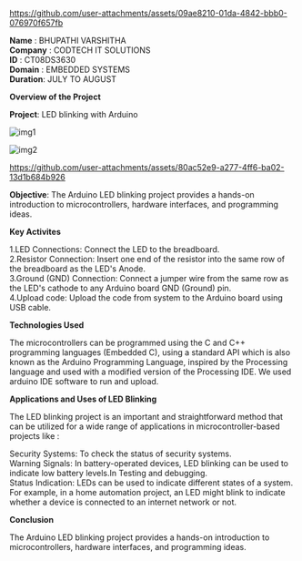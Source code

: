 

https://github.com/user-attachments/assets/09ae8210-01da-4842-bbb0-076970f657fb

**Name**    : BHUPATHI VARSHITHA<br>
**Company** : CODTECH IT SOLUTIONS<br>
**ID**      : CT08DS3630<br>
**Domain**  : EMBEDDED SYSTEMS<br>
**Duration**: JULY TO AUGUST<br>

**Overview of the Project**

**Project**: LED blinking with Arduino

![img1](https://github.com/user-attachments/assets/a03af048-de2f-4a62-8f27-9519d2d9446b)

![img2](https://github.com/user-attachments/assets/b79d5a4f-2d5e-456a-808b-9ebaa3a34ea5)

https://github.com/user-attachments/assets/80ac52e9-a277-4ff6-ba02-13d1b684b926

**Objective**: The Arduino LED blinking project provides a hands-on introduction to microcontrollers, hardware interfaces, and programming ideas.


**Key Activites**<br> 

1.LED Connections: Connect the LED to the breadboard. <br>
2.Resistor Connection: Insert one end of the resistor into the same row of the breadboard as the LED's Anode. <br>
3.Ground (GND) Connection: Connect a jumper wire from the same row as the LED's cathode to any Arduino board GND (Ground) pin. <br>
4.Upload code: Upload the code from system to the Arduino board using USB cable. <br>

**Technologies Used**<br>

The microcontrollers can be programmed using the C and C++ programming languages (Embedded C), using a standard API which is also known as the Arduino Programming Language, inspired by the Processing language and used with a modified version of the Processing IDE. We used arduino IDE software to run and upload.  

**Applications and Uses of LED Blinking**<br>

The LED blinking project is an important and straightforward method that can be utilized for a wide range of applications in microcontroller-based projects like :<br>

Security Systems: To check the status of security systems.<br>
Warning Signals: In battery-operated devices, LED blinking can be used to indicate low battery levels.In Testing and debugging.<br>
Status Indication: LEDs can be used to indicate different states of a system. For example, in a home automation project, an LED might blink to indicate whether a device is connected to an internet network or not.<br>

**Conclusion**

The Arduino LED blinking project provides a hands-on introduction to microcontrollers, hardware interfaces, and programming ideas. 
